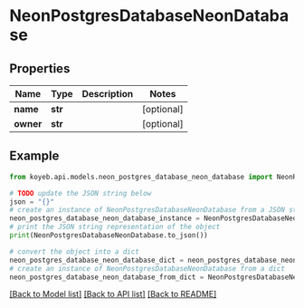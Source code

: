 # NeonPostgresDatabaseNeonDatabase


## Properties

Name | Type | Description | Notes
------------ | ------------- | ------------- | -------------
**name** | **str** |  | [optional] 
**owner** | **str** |  | [optional] 

## Example

```python
from koyeb.api.models.neon_postgres_database_neon_database import NeonPostgresDatabaseNeonDatabase

# TODO update the JSON string below
json = "{}"
# create an instance of NeonPostgresDatabaseNeonDatabase from a JSON string
neon_postgres_database_neon_database_instance = NeonPostgresDatabaseNeonDatabase.from_json(json)
# print the JSON string representation of the object
print(NeonPostgresDatabaseNeonDatabase.to_json())

# convert the object into a dict
neon_postgres_database_neon_database_dict = neon_postgres_database_neon_database_instance.to_dict()
# create an instance of NeonPostgresDatabaseNeonDatabase from a dict
neon_postgres_database_neon_database_from_dict = NeonPostgresDatabaseNeonDatabase.from_dict(neon_postgres_database_neon_database_dict)
```
[[Back to Model list]](../README.md#documentation-for-models) [[Back to API list]](../README.md#documentation-for-api-endpoints) [[Back to README]](../README.md)


